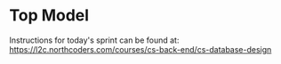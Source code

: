 # Top Model

Instructions for today's sprint can be found at: https://l2c.northcoders.com/courses/cs-back-end/cs-database-design
